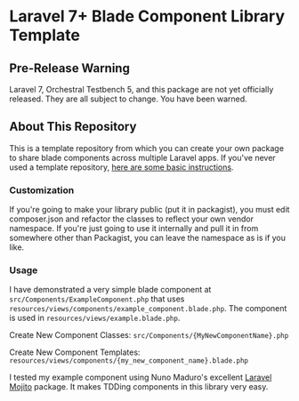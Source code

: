 # Laravel 7+ Blade Component Library Template

## Pre-Release Warning
Laravel 7, Orchestral Testbench 5, and this package are not yet officially released. They are all subject to change. You have been warned.

## About This Repository
This is a template repository from which you can create your own package to share blade components across multiple Laravel apps. If you've never used a template repository, [here are some basic instructions](https://help.github.com/en/github/creating-cloning-and-archiving-repositories/creating-a-repository-from-a-template).

### Customization

If you're going to make your library public (put it in packagist), you must edit composer.json and refactor the classes to reflect your own vendor namespace. If you're just going to use it internally and pull it in from somewhere other than Packagist, you can leave the namespace as is if you like.

### Usage

I have demonstrated a very simple blade component at `src/Components/ExampleComponent.php` that uses `resources/views/components/example_component.blade.php`. The component is used in `resources/views/example.blade.php`.

Create New Component Classes: `src/Components/{MyNewComponentName}.php` 
 
Create New Component Templates: `resources/views/components/{my_new_component_name}.blade.php`

I tested my example component using Nuno Maduro's excellent [Laravel Mojito](https://github.com/nunomaduro/laravel-mojito) package. It makes TDDing components in this library very easy.

